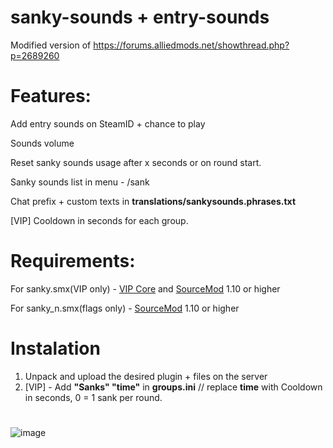 # sanky-sounds + entry-sounds
Modified version of https://forums.alliedmods.net/showthread.php?p=2689260

# Features:
Add entry sounds on SteamID + chance to play

Sounds volume

Reset sanky sounds usage after x seconds or on round start.

Sanky sounds list in menu - /sank

Chat prefix + custom texts in **translations/sankysounds.phrases.txt**

[VIP] Cooldown in seconds for each group.

# Requirements:
For sanky.smx(VIP only) - [VIP Core](https://github.com/R1KO/VIP-Core) and [SourceMod](https://www.sourcemod.net/downloads.php?branch=stable) 1.10 or higher

For sanky_n.smx(flags only) - [SourceMod](https://www.sourcemod.net/downloads.php?branch=stable) 1.10 or higher

# Instalation
1. Unpack and upload the desired plugin + files on the server
2. [VIP] - Add **"Sanks" "time"** in **groups.ini** // replace **time** with Cooldown in seconds, 0 = 1 sank per round.

# 
![image](https://user-images.githubusercontent.com/86895149/149414250-4f35f03d-0cbc-45d3-b14f-fd5a55f29c1b.png)
